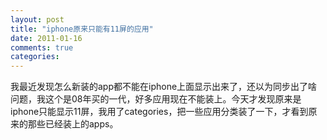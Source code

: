 ```yaml
---
layout: post
title: "iphone原来只能有11屏的应用"
date: 2011-01-16
comments: true
categories: 
---
```

我最近发现怎么新装的app都不能在iphone上面显示出来了，还以为同步出了啥问题，我这个是08年买的一代，好多应用现在不能装上。今天才发现原来是iphone只能显示11屏，我用了categories，把一些应用分类装了一下，才看到原来的那些已经装上的apps。<br /><br /><div class="zemanta-pixie"><img class="zemanta-pixie-img" alt="" src="http://img.zemanta.com/pixy.gif?x-id=7dd43cde-f7e1-8d74-9657-c57e10811af4" /></div>